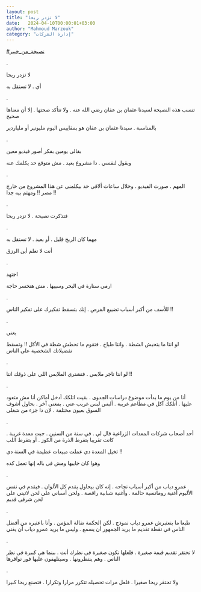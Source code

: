 ```yaml
---
layout: post
title: "لا تزدر ربحا"
date:   2024-04-10T00:00:01+03:00
author: "Mahmoud Marzouk"
category: "إدارة الشركات"
---
```



[<u>\#نصيحة\_من\_خبير</u>](https://www.facebook.com/hashtag/%D9%86%D8%B5%D9%8A%D8%AD%D8%A9_%D9%85%D9%86_%D8%AE%D8%A8%D9%8A%D8%B1?__eep__=6&__cft__%5b0%5d=AZWhR5e4Q8TuuAXoWSg43swwdAInWX7wPly4ZrhvmMJN-9weG0Djy07j-w-ZjBFq21u0fzA1q7p46yOKwYhUhgREPYUuv4w5bK9gBHCtX5vrPrxzIbdjAdN5mcaYvY6FgKrEVR79XfwF7KgidhYHxJAbV8RfBHx3n2rHXb_F8S9JEva4zSJKDhbds4UnGDp8UuM&__tn__=*NK-R)

.

لا تزدر ربحا

أي . لا تستقل به

.

تنسب هذه النصيحة لسيدنا عثمان بن عفان رضي الله عنه . ولا
تتأكد صحتها . إلا أن معناها صحيح

بالمناسبة . سيدنا عثمان بن عفان هو بمقاييس اليوم مليونير
أو ملياردير

.

بقالي يومين بفكر أصور فيديو معين

وبقول لنفسي . دا مشروع بعيد . مش متوقع حد يكلمك
عنه

.

المهم . صورت الفيديو . وخلال ساعات ألاقي حد بيكلمني عن
هذا المشروع من خارج مصر !! ومهتم بيه جدا !!

.

فتذكرت نصيحة . لا تزدر ربحا

.

مهما كان الربح قليل . أو بعيد . لا تستقل به

أنت لا تعلم أين الرزق

.

اجتهد

ارمي سنارة في البحر وسيبها . مش هتخسر حاجة

.

للأسف من أكبر أسباب تضييع الفرص . إنك بتسقط تفكيرك على
تفكير الناس !!

.

يعني

لو انتا ما بتحبش الشطة . وانتا طباخ . فتقوم ما تحطش شطة
في الأكل !! وتسقط تفضيلاتك الشخصية على الناس

.

لو انتا تاجر ملابس . فتشتري الملابس اللي على ذوقك
انتا !!

.

أنا من يوم ما بدأت موضوع دراسات الجدوى . بقيت اتلكك أدخل
أماكن أنا مش متعود عليها . أتلكك آكل في مطاعم غريبة . ألبس لبس غريب عني
. بمعنى آخر . بحاول أشوف السوق بعيون مختلفة . لإن دا جزء من شغلي

.

أحد أصحاب شركات المعدات الزراعية قال لي . في سنة من
السنين . جبت معدة غريبة . كانت تقريبا بتفرط الذرة من الكوز . أو بتفرط
اللب

تخيل المعدة دي عملت مبيعات عظيمة في السنة دي !!

وهوا كان جايبها ومش في باله إنها تعمل كده

.

عمرو دياب من أكبر أسباب نجاحه . إنه كان بيحاول يقدم كل
الألوان . فيقدم في نفس الألبوم أغنية رومانسية حالمة . وأغنية شبابية
راقصة . ولحن أسباني على لحن لاتيني على لحن شرقي قديم

.

طبعا ما بنعتبرش عمرو دياب نموذج . لكن الحكمة ضالة المؤمن
. وأنا باعتبره من أفضل الناس في نقطة تقديم ما يريد الجمهور أن يسمع .
وليس ما يريد عمرو دياب أن يغني

.

لا تحتقر تقديم قيمة صغيرة . فلعلها تكون صغيرة في نظرك
أنت . بينما هي كبيرة في نظر الناس . وهم ينتظرونها . وسيتلهفون عليها فور
توافرها

.

ولا تحتقر ربحا صغيرا . فلعل مرات تحصيله تتكرر مرارا
وتكرارا . فتصنع ربحا كبيرا

